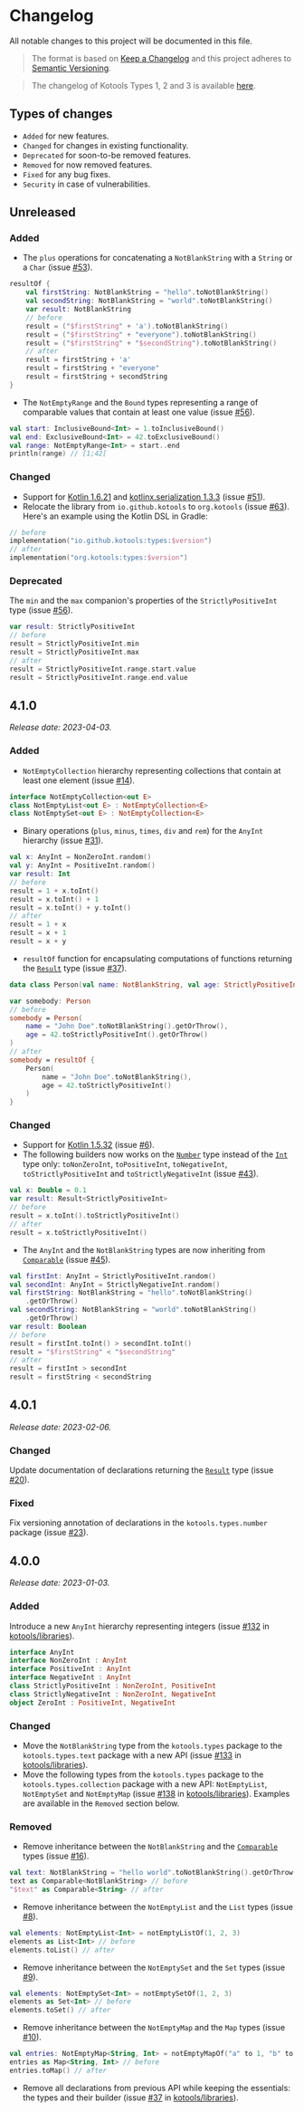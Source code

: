 # Changelog

All notable changes to this project will be documented in this file.

> The format is based on [Keep a Changelog](https://keepachangelog.com/en/1.1.0)
> and this project adheres to
> [Semantic Versioning](https://semver.org/spec/v2.0.0.html).

> The changelog of Kotools Types 1, 2 and 3 is available
> [here](https://github.com/kotools/libraries/blob/types-v3.2.0/types/changelog.md).

## Types of changes

- `Added` for new features.
- `Changed` for changes in existing functionality.
- `Deprecated` for soon-to-be removed features.
- `Removed` for now removed features.
- `Fixed` for any bug fixes.
- `Security` in case of vulnerabilities.

## Unreleased

### Added

- The `plus` operations for concatenating a `NotBlankString` with a `String` or
  a `Char` (issue [#53](https://github.com/kotools/types/issues/53)).

```kotlin
resultOf {
    val firstString: NotBlankString = "hello".toNotBlankString()
    val secondString: NotBlankString = "world".toNotBlankString()
    var result: NotBlankString
    // before
    result = ("$firstString" + 'a').toNotBlankString()
    result = ("$firstString" + "everyone").toNotBlankString()
    result = ("$firstString" + "$secondString").toNotBlankString()
    // after
    result = firstString + 'a'
    result = firstString + "everyone"
    result = firstString + secondString
}
```

- The `NotEmptyRange` and the `Bound` types representing a range of comparable
  values that contain at least one value (issue
  [#56](https://github.com/kotools/types/issues/56)).

```kotlin
val start: InclusiveBound<Int> = 1.toInclusiveBound()
val end: ExclusiveBound<Int> = 42.toExclusiveBound()
val range: NotEmptyRange<Int> = start..end
println(range) // [1;42[
```

### Changed

- Support for
  [Kotlin 1.6.21](https://github.com/JetBrains/kotlin/releases/tag/v1.6.21) and
  [kotlinx.serialization 1.3.3](https://github.com/Kotlin/kotlinx.serialization/releases/tag/v1.3.3)
  (issue [#51](https://github.com/kotools/types/issues/51)).
- Relocate the library from `io.github.kotools` to `org.kotools` (issue
  [#63](https://github.com/kotools/types/issues/63)). Here's an example using
  the Kotlin DSL in Gradle:

```kotlin
// before
implementation("io.github.kotools:types:$version")
// after
implementation("org.kotools:types:$version")
```

### Deprecated

The `min` and the `max` companion's properties of the `StrictlyPositiveInt` type
(issue [#56](https://github.com/kotools/types/issues/56)).

```kotlin
var result: StrictlyPositiveInt
// before
result = StrictlyPositiveInt.min
result = StrictlyPositiveInt.max
// after
result = StrictlyPositiveInt.range.start.value
result = StrictlyPositiveInt.range.end.value
```

## 4.1.0

_Release date: 2023-04-03._

### Added

- `NotEmptyCollection` hierarchy representing collections that contain at least
  one element (issue [#14](https://github.com/kotools/types/issues/14)).

```kotlin
interface NotEmptyCollection<out E>
class NotEmptyList<out E> : NotEmptyCollection<E>
class NotEmptySet<out E> : NotEmptyCollection<E>
```

- Binary operations (`plus`, `minus`, `times`, `div` and `rem`) for the `AnyInt`
  hierarchy (issue [#31](https://github.com/kotools/types/issues/31)).

```kotlin
val x: AnyInt = NonZeroInt.random()
val y: AnyInt = PositiveInt.random()
var result: Int
// before
result = 1 + x.toInt()
result = x.toInt() + 1
result = x.toInt() + y.toInt()
// after
result = 1 + x
result = x + 1
result = x + y
```

- `resultOf` function for encapsulating computations of functions returning the
  [`Result`][kotlin.result] type (issue
  [#37](https://github.com/kotools/types/issues/37)).

```kotlin
data class Person(val name: NotBlankString, val age: StrictlyPositiveInt)

var somebody: Person
// before
somebody = Person(
    name = "John Doe".toNotBlankString().getOrThrow(),
    age = 42.toStrictlyPositiveInt().getOrThrow()
)
// after
somebody = resultOf {
    Person(
        name = "John Doe".toNotBlankString(),
        age = 42.toStrictlyPositiveInt()
    )
}
```

### Changed

- Support for
  [Kotlin 1.5.32](https://github.com/JetBrains/kotlin/releases/tag/v1.5.32)
  (issue [#6](https://github.com/kotools/types/issues/6)).
- The following builders now works on the
  [`Number`](https://kotlinlang.org/api/latest/jvm/stdlib/kotlin/-number/index.html)
  type instead of the
  [`Int`](https://kotlinlang.org/api/latest/jvm/stdlib/kotlin/-int/index.html)
  type only: `toNonZeroInt`, `toPositiveInt`, `toNegativeInt`,
  `toStrictlyPositiveInt` and `toStrictlyNegativeInt` (issue
  [#43](https://github.com/kotools/types/issues/43)).

```kotlin
val x: Double = 0.1
var result: Result<StrictlyPositiveInt>
// before
result = x.toInt().toStrictlyPositiveInt()
// after
result = x.toStrictlyPositiveInt()
```

- The `AnyInt` and the `NotBlankString` types are now inheriting from
  [`Comparable`][kotlin.comparable] (issue
  [#45](https://github.com/kotools/types/issues/45)).

```kotlin
val firstInt: AnyInt = StrictlyPositiveInt.random()
val secondInt: AnyInt = StrictlyNegativeInt.random()
val firstString: NotBlankString = "hello".toNotBlankString()
    .getOrThrow()
val secondString: NotBlankString = "world".toNotBlankString()
    .getOrThrow()
var result: Boolean
// before
result = firstInt.toInt() > secondInt.toInt()
result = "$firstString" < "$secondString"
// after
result = firstInt > secondInt
result = firstString < secondString
```

## 4.0.1

_Release date: 2023-02-06._

### Changed

Update documentation of declarations returning the [`Result`][kotlin.result]
type (issue [#20](https://github.com/kotools/types/issues/20)).

### Fixed

Fix versioning annotation of declarations in the `kotools.types.number` package
(issue [#23](https://github.com/kotools/types/issues/23)).

## 4.0.0

_Release date: 2023-01-03._

### Added

Introduce a new `AnyInt` hierarchy representing integers (issue
[#132](https://github.com/kotools/libraries/issues/132) in [kotools/libraries]).

```kotlin
interface AnyInt
interface NonZeroInt : AnyInt
interface PositiveInt : AnyInt
interface NegativeInt : AnyInt
class StrictlyPositiveInt : NonZeroInt, PositiveInt
class StrictlyNegativeInt : NonZeroInt, NegativeInt
object ZeroInt : PositiveInt, NegativeInt
```

### Changed

- Move the `NotBlankString` type from the `kotools.types` package to the
  `kotools.types.text` package with a new API (issue
  [#133](https://github.com/kotools/libraries/issues/133) in
  [kotools/libraries]).
- Move the following types from the `kotools.types` package to the
  `kotools.types.collection` package with a new API: `NotEmptyList`,
  `NotEmptySet` and `NotEmptyMap` (issue
  [#138](https://github.com/kotools/libraries/issues/138) in
  [kotools/libraries]).
  Examples are available in the `Removed` section below.

### Removed

- Remove inheritance between the `NotBlankString` and the
  [`Comparable`][kotlin.comparable] types (issue
  [#16](https://github.com/kotools/types/issues/8)).

```kotlin
val text: NotBlankString = "hello world".toNotBlankString().getOrThrow()
text as Comparable<NotBlankString> // before
"$text" as Comparable<String> // after
```

- Remove inheritance between the `NotEmptyList` and the `List` types (issue
  [#8](https://github.com/kotools/types/issues/8)).

```kotlin
val elements: NotEmptyList<Int> = notEmptyListOf(1, 2, 3)
elements as List<Int> // before
elements.toList() // after
```

- Remove inheritance between the `NotEmptySet` and the `Set` types (issue
  [#9](https://github.com/kotools/types/issues/9)).

```kotlin
val elements: NotEmptySet<Int> = notEmptySetOf(1, 2, 3)
elements as Set<Int> // before
elements.toSet() // after
```

- Remove inheritance between the `NotEmptyMap` and the `Map` types (issue
  [#10](https://github.com/kotools/types/issues/10)).

```kotlin
val entries: NotEmptyMap<String, Int> = notEmptyMapOf("a" to 1, "b" to 2)
entries as Map<String, Int> // before
entries.toMap() // after
```

- Remove all declarations from previous API while keeping the essentials: the
  types and their builder (issue
  [#37](https://github.com/kotools/libraries/issues/37) in [kotools/libraries]).

[kotools/libraries]: https://github.com/kotools/libraries

[kotlin.comparable]: https://kotlinlang.org/api/latest/jvm/stdlib/kotlin/-comparable

[kotlin.result]: https://kotlinlang.org/api/latest/jvm/stdlib/kotlin/-result/index.html
